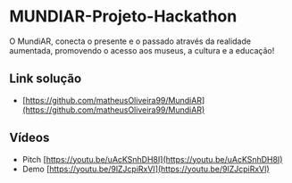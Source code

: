 # MUNDIAR-Projeto-Hackathon
O MundiAR, conecta o presente e o passado através da realidade aumentada, promovendo o acesso aos museus, a cultura e a educação!

## Link solução
- [https://github.com/matheusOliveira99/MundiAR](https://github.com/matheusOliveira99/MundiAR)

## Vídeos 
- Pitch [https://youtu.be/uAcKSnhDH8I](https://youtu.be/uAcKSnhDH8I)
- Demo [https://youtu.be/9lZJcpiRxVI](https://youtu.be/9lZJcpiRxVI)
